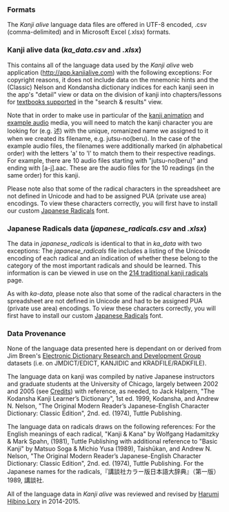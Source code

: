 ### Formats

The _Kanji alive_ language data files are offered in UTF-8 encoded, .csv (comma-delimited) and in Microsoft Excel (.xlsx) formats. 

### Kanji alive data (_ka_data.csv_ and _.xlsx_)

This contains all of the language data used by the _Kanji alive_ web application (http://app.kanjialive.com) with the following exceptions: For copyright reasons, it does not include data on the mnemonic hints and the (Classic) Nelson and Kondansha dictionary indices for each kanji seen in the app's "detail" view or data on the division of kanji into chapters/lessons for [textbooks supported](http://kanjialive.com/supported-textbooks/) in the "search & results" view.

Note that in order to make use in particular of the [kanji animation](https://github.com/kintopp/Kanji-alive/tree/master/kanji-animations) and [example audio](https://github.com/kintopp/Kanji-alive/tree/master/examples-audio) media, you will need to match the kanji character you are looking for (e.g. 述) with the unique, romanized name we assigned to it when we created its filename, e.g. jutsu-no(beru). In the case of the example audio files, the filenames were additionally marked (in alphabetical order) with the letters 'a' to 'l' to match them to their respective readings. For example, there are 10 audio files starting with "jutsu-no(beru)" and ending with [a-j].aac. These are the audio files for the 10 readings (in the same order) for this kanji.

Please note also that some of the radical characters in the spreadsheet are not defined in Unicode and had to be assigned PUA (private use area) encodings. To view these characters correctly, you will first have to install our custom [Japanese Radicals](https://github.com/kintopp/Kanji-alive/tree/master/radicals-font) font. 

### Japanese Radicals data (_japanese_radicals.csv_ and _.xlsx_)

The data in _japanese_radicals_ is identical to that in _ka_data_ with two exceptions: The _japanese_radicals_ file includes a listing of the Unicode encoding of each radical and an indication of whether these belong to the category of the most important radicals and should be learned. This information is can be viewed in use on the [214 traditional kanji radicals](http://kanjialive.com/214-traditional-kanji-radicals/) page. 

As with _ka-data_, please note also that some of the radical characters in the spreadsheet are not defined in Unicode and had to be assigned PUA (private use area) encodings. To view these characters correctly, you will first have to install our custom [Japanese Radicals](https://github.com/kintopp/Kanji-alive/tree/master/radicals-font) font. 

### Data Provenance

None of the language data presented here is dependant on or derived from Jim Breen's [Electronic Dictionary Research and Development Group](http://www.edrdg.org) datasets (i.e. on JMDICT/EDICT, KANJIDIC and KRADFILE/RADKFILE). 

The language data on kanji was compiled by native Japanese instructors and graduate students at the University of Chicago, largely between 2002 and 2005 (see [Credits](http://kanjialive.com/credits/)) with reference, as needed, to Jack Halpern, "The Kodansha Kanji Learner’s Dictionary", 1st ed. 1999, Kodansha, and Andrew N. Nelson, "The Original Modern Reader’s Japanese-English Character Dictionary: Classic Edition", 2nd. ed. (1974), Tuttle Publishing. 

The language data on radicals draws on the following references: For the English meanings of each radical, "Kanji & Kana" by Wolfgang Hadamitzky & Mark Spahn, (1981), Tuttle Publishing with additional reference to "Basic Kanji" by Matsuo Soga & Michio Yusa (1989), Taishūkan, and Andrew N. Nelson, "The Original Modern Reader’s Japanese-English Character Dictionary: Classic Edition", 2nd. ed. (1974), Tuttle Publishing. For the Japanese names for the radicals,『講談社カラー版日本語大辞典』（第一版）1989, 講談社.

All of the language data in _Kanji alive_ was reviewed and revised by [Harumi Hibino Lory](http://ealc.uchicago.edu/faculty/lecturers) in 2014-2015.
